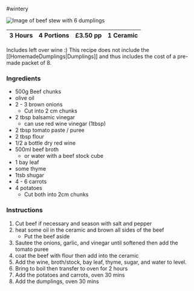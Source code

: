 #wintery

![Image of beef stew with 6 dumplings](BeefStew.jpeg)

| 3 Hours | 4 Portions | £3.50 pp | 1 Ceramic |
| ---     | ---        | ---      | ---       |

Includes left over wine :) This recipe does not include the [[HomemadeDumplings|Dumplings]]
and thus includes the cost of a pre-made packet of 8.

### Ingredients

- 500g Beef chunks
- olive oil
- 2 - 3 brown onions
	- Cut into 2 cm chunks
- 2 tbsp balsamic vinegar
	- can use red wine vinegar (1tbsp)
- 2 tbsp tomato paste / puree
- 2 tbsp flour
- 1/2 a bottle dry red wine
- 500ml beef broth
	- or water with a beef stock cube
- 1 bay leaf
- some thyme
- 1tsb shugar
- 4 - 6 carrots
- 4 potatoes
	- Cut both into 2cm chunks

### Instructions

1. Cut beef if necessary and season with salt and pepper
2. heat some oil in the ceramic and brown all sides of the beef
	- Put the beef aside
3. Sautee the onions, garlic, and vinegar until softened then add the tomato puree
4. coat the beef with flour then add into the ceramic
5. Add the wine, broth/stock, bay leaf, thyme, sugar, and water to level.
6. Bring to boil then transfer to oven for 2 hours
7. Add the potatoes and carrots, oven 30 mins
8. Add the dumplings, oven 30 mins
